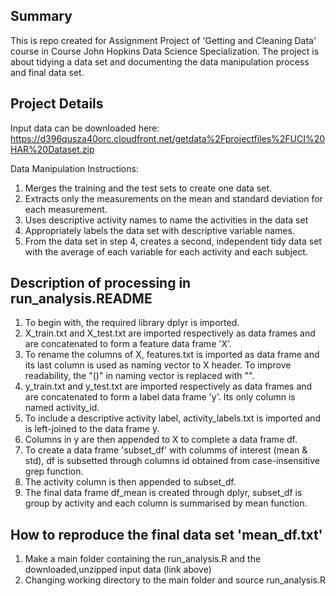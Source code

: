 ## Summary

This is repo created for Assignment Project of 'Getting and Cleaning Data' course in Course John Hopkins Data Science Specialization.
The project is about tidying a data set and documenting the data manipulation process and final data set.


## Project Details

Input data can be downloaded here:
https://d396qusza40orc.cloudfront.net/getdata%2Fprojectfiles%2FUCI%20HAR%20Dataset.zip

Data Manipulation Instructions:
1. Merges the training and the test sets to create one data set.
2. Extracts only the measurements on the mean and standard deviation for each measurement.
3. Uses descriptive activity names to name the activities in the data set
4. Appropriately labels the data set with descriptive variable names.
5. From the data set in step 4, creates a second, independent tidy data set with the average of each variable for each activity and each subject.


## Description of processing in run_analysis.README

1. To begin with, the required library dplyr is imported.
2. X_train.txt and X_test.txt are imported respectively as data frames and are concatenated to form a feature data frame 'X'.
3. To rename the columns of X, features.txt is imported as data frame and its last column is used as naming vector to X header. To improve readability, the "()" in naming vector is replaced with "".
4. y_train.txt and y_test.txt are imported respectively as data frames and are concatenated to form a label data frame 'y'. Its only column is named activity_id.
5. To include a descriptive activity label, activity_labels.txt is imported and is left-joined to the data frame y.
6. Columns in y are then appended to X to complete a data frame df.
7. To create a data frame 'subset_df' with columms of interest (mean & std), df is subsetted through columns id obtained from case-insensitive grep function.
8. The activity column is then appended to subset_df.
9. The final data frame df_mean is created through dplyr, subset_df is group by activity and each column is summarised by mean function.


## How to reproduce the final data set 'mean_df.txt'
1. Make a main folder containing the run_analysis.R and the downloaded,unzipped input data (link above)
2. Changing working directory to the main folder and source run_analysis.R
